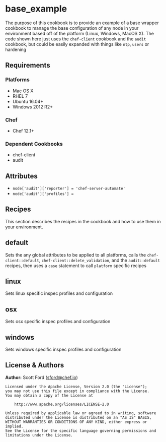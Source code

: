 # base_example

The purpose of this cookbook is to provide an example of a base wrapper cookbook
to manage the base configuration of any node in your environment based off of the
platform (Linux, Windows, MacOS X). The code shown here just uses the `chef-client`
cookbook and the `audit` cookbook, but could be easily expanded with things like
`ntp`, `users` or hardening

## Requirements

### Platforms

- Mac OS X
- RHEL 7
- Ubuntu 16.04+
- Windows 2012 R2+

### Chef

- Chef 12.1+

### Dependent Cookbooks
- chef-client
- audit

## Attributes
- `node['audit']['reporter'] = 'chef-server-automate'`
- `node['audit']['profiles'] =`

## Recipes

This section describes the recipes in the cookbook and how to use them in your environment.

## default
Sets the any global attributes to be applied to all platforms, calls the
`chef-client::default`, `chef-client::delete_validation`, and the `audit::default`
recipes, then uses a `case` statement to call `platform` specific recipes

## linux
Sets linux specific inspec profiles and configuration

## osx
Sets osx specific inspec profiles and configuration

## windows
Sets windows specific inspec profiles and configuration

## License & Authors

**Author:** Scott Ford ([sford@chef.io](mailto:sford@chef.io))


```
Licensed under the Apache License, Version 2.0 (the "License");
you may not use this file except in compliance with the License.
You may obtain a copy of the License at

    http://www.apache.org/licenses/LICENSE-2.0

Unless required by applicable law or agreed to in writing, software
distributed under the License is distributed on an "AS IS" BASIS,
WITHOUT WARRANTIES OR CONDITIONS OF ANY KIND, either express or implied.
See the License for the specific language governing permissions and
limitations under the License.
```
